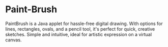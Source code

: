 # Paint-Brush
PaintBrush is a Java applet for hassle-free digital drawing. With options for lines, rectangles, ovals, and a pencil tool, it's perfect for quick, creative sketches. Simple and intuitive, ideal for artistic expression on a virtual canvas.
